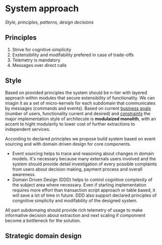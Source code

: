 # System approach 

_Style, principles, patterns, design decisions_

## Principles

1. Strive for cognitive simplicity 
2. Exstensibility and modifability prefered in case of trade-offs  
3. Telemetry is mandatory
4. Messages over direct calls

## Style

Based on provided principles the system should be n-tier with layered approach within modules that secure extensibility of functionality. We can imagin it as a set of micro-kernels for each subdomain that communicates by messages (commands and events). Based on current [business goals](https://github.com/ldynia/archcolider/blob/master/Business%20goal%20and%20scope.md) (number of users, functionality current and desired) and [constraints](https://github.com/ldynia/archcolider/blob/master/Constraints.md) the major implementation style of architecute is **modulaized monolith**, with an accent to hight modularity to lower cost of further extractions to independent services. 

According to declared principles we propose build system based on event sourcing and with domain driven design for core components. 
- Event sourcing helps to trace and reasoning about changes in domain models. It's necessary because many externals users involved and the system should provide detail investigation of every possible complaints from users about decision making, payment process and overall awareness. 
- Domain Driven Design (DDD) helps to control cognitive complexity of the subject area where necessary. Even if starting implementation requires more effort than transaction script approach or table based, it will save a lot of time in future. DDD also support declared principles of congnitive simplicity and modifability of the designed system.  

All part subdomaing should provide rich telemetry of usage to make informative decision about extraction and next scaling if componnent become a bottleneck for the solution. 

## Strategic domain design 



